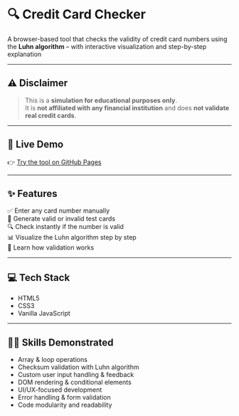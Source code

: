 # 🔍 Credit Card Checker

A browser-based tool that checks the validity of credit card numbers using the **Luhn algorithm** – with interactive visualization and step-by-step explanation

---

## ⚠️ Disclaimer

> This is a **simulation for educational purposes only**.  
> It is **not affiliated with any financial institution** and does **not validate real credit cards**.

---

## 🔗 Live Demo

👉 [Try the tool on GitHub Pages](https://tomelliott96.github.io/Credit-Card-Checker/)

---

## ✨ Features

✅ Enter any card number manually  
🎲 Generate valid or invalid test cards  
🔍 Check instantly if the number is valid  
📊 Visualize the Luhn algorithm step by step  
🧠 Learn how validation works  

---

## 💻 Tech Stack

- HTML5  
- CSS3
- Vanilla JavaScript

---

## 🧑‍💻 Skills Demonstrated

- Array & loop operations  
- Checksum validation with Luhn algorithm  
- Custom user input handling & feedback  
- DOM rendering & conditional elements  
- UI/UX-focused development  
- Error handling & form validation  
- Code modularity and readability

